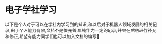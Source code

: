 # 电子学社学习

以下是个人对于可以在学社内学习到的知识,和以后对于机器人领域发展的相关记录,由于个人能力有限,文档不是很完善,单纯作为一定的记录,并会在后期进行补充和修正,希望有能力同学们也可以加入文档的编写:dog:

